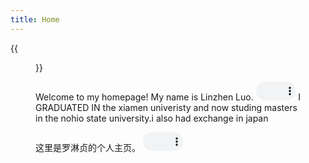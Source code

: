 ```yaml
---
title: Home
---
```


{{<figure src="/media/Photo.JPG" title="Me at the Bachelor's graduation in Jiannan Auditorium." width="450">}}


Welcome to my homepage! My name is Linzhen Luo. <audio controls="" style="width: 15%; height: 30px;"> <source src="/media/NeilAvenue.mp4"> Your browser does not support the audio element. </audio> I GRADUATED IN the xiamen univeristy and now studing masters in the nohio state university.i also had exchange in japan

这里是罗淋贞的个人主页。
 <audio controls="" style="width: 15%; height: 30px;"> <source src="/media/Name.mp4"> Your browser does not support the audio element. </audio> 


